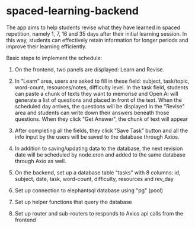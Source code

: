# spaced-learning-backend

The app aims to help students revise what they have learned in spaced repetition, namely 1, 7, 16 and 35 days after their initial learning session. In this way, students can effectively retain information for longer periods and improve their learning efficiently. 


Basic steps to implement the schedule: 

1) On the frontend, two panels are displayed:  Learn and Revise.

2) In “Learn” area, users are asked to fill in  these field: subject, task/topic, word-count, resources/notes, difficulty level. In the task field, students can paste a chunk of texts they want to memorise and Open Ai will generate a list of questions and placed in front of the text.  When the scheduled day arrives, the questions will be displayed in the "Revise" area and students can write down their answers beneath those questions.  When they click "Get Answer", the chunk of text will appear 

3) After completing all the fields, they click ”Save Task” button and all the info input by the users will be saved to the database through Axios.

4) In addition to saving/updating data to the database,  the next revision date will be scheduled by node.cron and added to the same database through Axio as well. 

5) On the backend, set up a database table “tasks” with 8 columns: id, subject, date, task, word-count, difficulty, resources and rev_day

6) Set up connection to elephantsql  database using "pg" (pool)

7) Set up helper functions that query the database

8) Set up router and sub-routers to responds to Axios api calls from the frontend